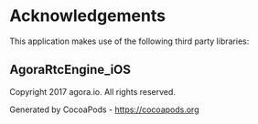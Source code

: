 # Acknowledgements
This application makes use of the following third party libraries:

## AgoraRtcEngine_iOS

Copyright 2017 agora.io. All rights reserved.

Generated by CocoaPods - https://cocoapods.org
